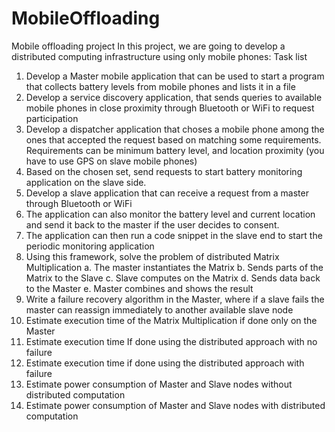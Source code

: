 # MobileOffloading

Mobile offloading project
In this project, we are going to develop a distributed computing infrastructure using only mobile phones:
Task list
1) Develop a Master mobile application that can be used to start a program that collects battery
levels from mobile phones and lists it in a file
2) Develop a service discovery application, that sends queries to available mobile phones in close
proximity through Bluetooth or WiFi to request participation
3) Develop a dispatcher application that choses a mobile phone among the ones that accepted the
request based on matching some requirements. Requirements can be minimum battery level,
and location proximity (you have to use GPS on slave mobile phones)
4) Based on the chosen set, send requests to start battery monitoring application on the slave side.
5) Develop a slave application that can receive a request from a master through Bluetooth or WiFi
6) The application can also monitor the battery level and current location and send it back to the
master if the user decides to consent.
7) The application can then run a code snippet in the slave end to start the periodic monitoring
application
8) Using this framework, solve the problem of distributed Matrix Multiplication
a. The master instantiates the Matrix
b. Sends parts of the Matrix to the Slave
c. Slave computes on the Matrix
d. Sends data back to the Master
e. Master combines and shows the result
13) Write a failure recovery algorithm in the Master, where if a slave fails the master can reassign
immediately to another available slave node
14) Estimate execution time of the Matrix Multiplication if done only on the Master
15) Estimate execution time If done using the distributed approach with no failure
16) Estimate execution time if done using the distributed approach with failure
17) Estimate power consumption of Master and Slave nodes without distributed computation
18) Estimate power consumption of Master and Slave nodes with distributed computation
